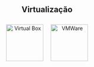 <div align="center">
  <h2>Virtualização</h2>

  <style>
    a img {
      text-decoration: none;
    }
  </style>

  <div style="text-align: center; display: flex; justify-content: center; align-items: center;">
    <a href="https://www.virtualbox.org" style="margin: 10px;">
      <img alt="Virtual Box" height="100" width="100" src="https://www.vectorlogo.zone/logos/virtualbox/virtualbox-icon.svg" />
    </a>
    <a href="https://www.vmware.com" style="margin: 10px;">
      <img alt="VMWare" height="100" width="100" src="https://vectorwiki.com/images/WP5h6__vmware.svg" />
    </a>
  </div>
</div>
